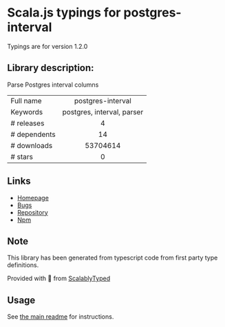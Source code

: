 
# Scala.js typings for postgres-interval

Typings are for version 1.2.0

## Library description:
Parse Postgres interval columns

|                    |                 |
| ------------------ | :-------------: |
| Full name          | postgres-interval |
| Keywords           | postgres, interval, parser |
| # releases         | 4 |
| # dependents       | 14 |
| # downloads        | 53704614 |
| # stars            | 0 |

## Links
- [Homepage](https://github.com/bendrucker/postgres-interval#readme)
- [Bugs](https://github.com/bendrucker/postgres-interval/issues)
- [Repository](https://github.com/bendrucker/postgres-interval)
- [Npm](https://www.npmjs.com/package/postgres-interval)
    


## Note
This library has been generated from typescript code from first party type definitions.

Provided with :purple_heart: from [ScalablyTyped](https://github.com/oyvindberg/ScalablyTyped)

## Usage
See [the main readme](../../readme.md) for instructions.


